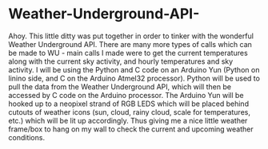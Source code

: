 # Weather-Underground-API-
Ahoy.  This little ditty was put together in order to tinker with the wonderful Weather Underground API.  There are many more types of calls which can be made to WU - main calls I made were to get the current temperatures along with the current sky activity, and hourly temperatures and sky activity.  I will be using the Python and C code on an Arduino Yun (Python on linino side, and C on the Arduino Atmel32 processor).  Python will be used to pull the data from the Weather Underground API, which will then be accessed by C code on the Arduino processor.  The Arduino Yun will be hooked up to a neopixel strand of RGB LEDS which will be placed behind cutouts of weather icons (sun, cloud, rainy cloud, scale for temperatures, etc.) which will be lit up accordingly.  Thus giving me a nice little weather frame/box to hang on my wall to check the current and upcoming weather conditions.
